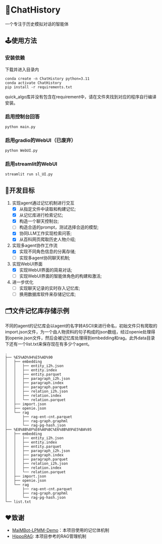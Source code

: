 # 🏯ChatHistory
一个专注于历史模拟对话的智能体
## 🕹️使用方法
### 安装依赖
下载并进入目录内
```
conda create -n ChatHistory python=3.11
conda activate ChatHistory
pip install -r requirements.txt
```
quick_algo库并没有包含在requirement中，请在文件夹找到对应的程序自行编译安装。
### 启用控制台回答
```sh
python main.py
```
### 启用gradio的WebUI（已废弃）
```sh
python WebUI.py
```
### 启用streamlit的WebUI
```
streamlit run sl_UI.py
```
## 🎯开发目标
1. 实现agent通过记忆机制进行交互
    - [x] 从指定文件中读取和构建记忆;
    - [x] 从记忆库进行检索记忆;
    - [x] 构造一个聊天控制台;
    - [ ] 构造合适的prompt，测试选择合适的模型;
    - [x] 协同LLM工作实现检索问答;
    - [x] 从百科网页爬取历史人物介绍;
2. 实现多agent协作工作流
    - [x] 实现不同角色信息的分离存储;
    - [ ] 实现多agent协同聊天机制;
3. 实现WebUI界面
    - [x] 实现WebUI界面的简易对话;
    - [ ] 实现WebUI界面的智能体角色的构建和激活;
4. 进一步优化
    - [ ] 实现聊天记录的实时存入记忆库;
    - [ ] 换用数据库软件来存储记忆库;
## 🗂文件记忆库存储示例
不同的agent的记忆库会以agent的名字转ASCII来进行命名，初始文件只有爬取的import.json文件，为一个由人物资料的句子构成的json数组，经过openie处理得到openie.json文件，然后会被记忆库处理得到embedding和rag。此外data目录下还有一个list.txt来保存现在有多少个agent。
```
.
├── %E5%AD%94%E5%AD%90
│   ├── embedding
│   │   ├── entity_i2h.json
│   │   ├── entity.index
│   │   ├── entity.parquet
│   │   ├── paragraph_i2h.json
│   │   ├── paragraph.index
│   │   ├── paragraph.parquet
│   │   ├── relation_i2h.json
│   │   ├── relation.index
│   │   └── relation.parquet
│   ├── import.json
│   ├── openie.json
│   └── rag
│       ├── rag-ent-cnt.parquet
│       ├── rag-graph.graphml
│       └── rag-pg-hash.json
├── %E8%8B%8F%E6%A0%BC%E6%8B%89%E5%BA%95
│   ├── embedding
│   │   ├── entity_i2h.json
│   │   ├── entity.index
│   │   ├── entity.parquet
│   │   ├── paragraph_i2h.json
│   │   ├── paragraph.index
│   │   ├── paragraph.parquet
│   │   ├── relation_i2h.json
│   │   ├── relation.index
│   │   └── relation.parquet
│   ├── import.json
│   ├── openie.json
│   └── rag
│       ├── rag-ent-cnt.parquet
│       ├── rag-graph.graphml
│       └── rag-pg-hash.json
└── list.txt
```
## ❤️致谢
- [MaiMBot-LPMM-Demo](https://github.com/MaiM-with-u/MaiMBot-LPMM)：本项目使用的记忆体机制
- [HippoRAG](https://github.com/OSU-NLP-Group/HippoRAG): 本项目参考的RAG管理机制